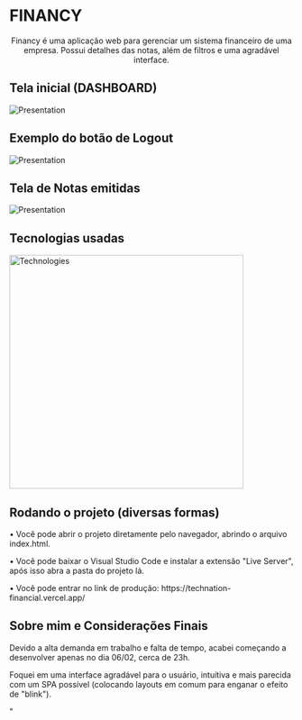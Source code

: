 # FINANCY

<p align="center">
  Financy é uma aplicação web para gerenciar um sistema financeiro de uma empresa.
  Possui detalhes das notas, além de filtros e uma agradável interface.

  <h2>Tela inicial (DASHBOARD)</h2>
  
  <img src="https://i.imgur.com/4pR5JmE.png" alt="Presentation" />

  <h2>Exemplo do botão de Logout</h2>
  <img src="https://i.imgur.com/HyNmWNr.png" alt="Presentation" />

  <h2>Tela de Notas emitidas</h2>
  <img src="https://i.imgur.com/lY0twPG.png" alt="Presentation" />

</p>

## Tecnologias usadas

<img src="https://skillicons.dev/icons?i=html,css,javascript,jquery,jscharts" width="415px" alt="Technologies" />


## Rodando o projeto (diversas formas)

<p>• Você pode abrir o projeto diretamente pelo navegador, abrindo o arquivo index.html.</p>
<p>• Você pode baixar o Visual Studio Code e instalar a extensão "Live Server", após isso abra a pasta do projeto lá.</p>
<p>• Você pode entrar no link de produção: https://technation-financial.vercel.app/</p>


## Sobre mim e Considerações Finais

<p>Devido a alta demanda em trabalho e falta de tempo, acabei começando a desenvolver apenas no dia 06/02, cerca de 23h.</p>
<p>Foquei em uma interface agradável para o usuário, intuítiva e mais parecida com um SPA possível (colocando layouts em comum para enganar o efeito de "blink").</p>
<p>"<title />" de acordo com cada página e também Favicon alterado. </p>
<p>Devido ao tempo, não consegui desenvolver os filtros de => Trimestre - Ano - Mês de emissão - Mês de cobrança e Mês de pagamento.</p>
<p>Os filtros desenvolvidos foram => Mês e Status da nota.</p>
<p>Sobre o filtro de mês, foi levado em consideração os meses do gráfico.</p>
<p>Gráfico de evolução da inadimplência leva em conta apenas notas vencidas.</p>
<p>Gráfico de evolução da receita leva em conta apenas as notas pagas.</p>

<p>As notas entre as duas páginas não são 100% relacionadas também devido ao tempo, tentei ajustar ao menos as datas, não pude trabalhar muito na regra de negócio das notas.</p>
<p>Porém, consegui cumprir parcialmente dado as condições. Também por ser em vanillaJS e JQuery, alguns fluxos feito em segundos em um framework, se tornam mais trabalhosos.</p>
<p>Foi um desafio bem legal para relembrar as bases.</p>
<p>Tentei deixar o mais organizado possível as pastas e arquivos, meu código também. Mas por exemplo, para adicionar SVG's não poderiam ser adicionadas outras libs, então o código ficou extenso.</p>
<p>Fiquem a vontade para checar meus outros projetos no Github e minha experiência. Muito obrigado!</p>


**LinkedIn**: https://www.linkedin.com/in/italocovas/

